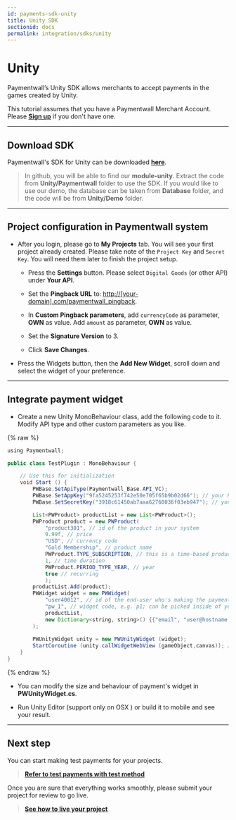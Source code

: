 ```yaml
---
id: payments-sdk-unity
title: Unity SDK
sectionid: docs
permalink: integration/sdks/unity
---
```


# Unity

Paymentwall’s Unity SDK allows merchants to accept payments in the games created by Unity.

This tutorial assumes that you have a Paymentwall Merchant Account. Please **[Sign up](https://api.paymentwall.com/pwaccount/signup?source=amember&mode=merchant)** if you don't have one.

***

## Download SDK

Paymentwall's SDK for Unity can be downloaded **[here](https://github.com/paymentwall/module-unity)**.

> In github, you will be able to find our **module-unity**. Extract the code from **Unity/Paymentwall** folder to use the SDK. If you would like to use our demo, the database can be taken from **Database** folder, and the code will be from **Unity/Demo** folder.

***

## Project configuration in Paymentwall system

+ After you login, please go to **My Projects** tab. You will see your first project already created. Please take note of the ```Project Key``` and ```Secret Key```. You will need them later to finish the project setup.  

	- Press the **Settings** button. Please select ```Digital Goods``` (or other API) under **Your API**.

	- Set the **Pingback URL** to: [http://[your-domain].com/paymentwall_pingback]().

	- In **Custom Pingback parameters**, add  ```currencyCode``` as parameter, **OWN** as value. Add ```amount``` as parameter, **OWN** as value.

	- Set the **Signature Version** to 3.

	- Click **Save Changes**.  

+  Press the Widgets button, then the **Add New Widget**, scroll down and select the widget of your preference. 

***

## Integrate payment widget 

+ Create a new Unity MonoBehaviour class, add the following code to it. Modify API type and other custom parameters as you like.

{% raw %}
```java
using Paymentwall;

public class TestPlugin : MonoBehaviour {

	// Use this for initialization
	void Start () {
		PWBase.SetApiType(Paymentwall_Base.API_VC);
		PWBase.SetAppKey("9fa5245253f742e50e705f65b9b02d66"); // your Project Public key - available in your Paymentwall merchant area
		PWBase.SetSecretKey("3918c61450ab7aaa62760036f03eb947"); // your Project Private key - available in your Paymentwall merchant area

		List<PWProduct> productList = new List<PWProduct>();
		PWProduct product = new PWProduct(
			"product301", // id of the product in your system
			9.99f, // price
			"USD", // currency code
			"Gold Membership", // product name
			PWProduct.TYPE_SUBSCRIPTION, // this is a time-based product; for one-time products, use Paymentwall_Product.TYPE_FIXED and omit the following 3 parameters
			1, // time duration
			PWProduct.PERIOD_TYPE_YEAR, // year
			true // recurring
			);
		productList.Add(product);
		PWWidget widget = new PWWidget(
			"user40012", // id of the end-user who's making the payment
			"pw_1", // widget code, e.g. p1; can be picked inside of your merchant account
			productList,
			new Dictionary<string, string>() {{"email", "user@hostname.com"}} // additional parameters
		);
		
		PWUnityWidget unity = new PWUnityWidget (widget);
		StartCoroutine (unity.callWidgetWebView (gameObject,canvas)); // call this function to display widget
	}
}
```
{% endraw %}

+ You can modify the size and behaviour of payment's widget in **PWUnityWidget.cs**.

+ Run Unity Editor (support only on OSX ) or build it to mobile and see your result.  

***

## Next step

You can start making test payments for your projects.

> **[Refer to test payments with test method](/sandbox/test-payment)**

Once you are sure that everything works smoothly, please submit your project for review to go live.

> **[See how to live your project](/guides/review-home)**